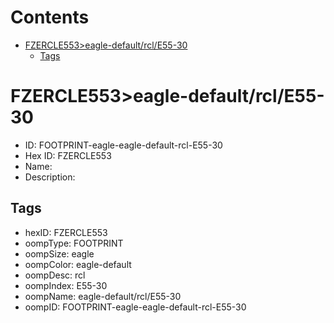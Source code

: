 



Contents
========

* [FZERCLE553>eagle-default/rcl/E55-30](#fzercle553eagle-defaultrcle55-30)
	* [Tags](#tags)

# FZERCLE553>eagle-default/rcl/E55-30

- ID: FOOTPRINT-eagle-eagle-default-rcl-E55-30
- Hex ID: FZERCLE553
- Name: 
- Description: 

## Tags

- hexID: FZERCLE553
- oompType: FOOTPRINT
- oompSize: eagle
- oompColor: eagle-default
- oompDesc: rcl
- oompIndex: E55-30
- oompName: eagle-default/rcl/E55-30
- oompID: FOOTPRINT-eagle-eagle-default-rcl-E55-30
